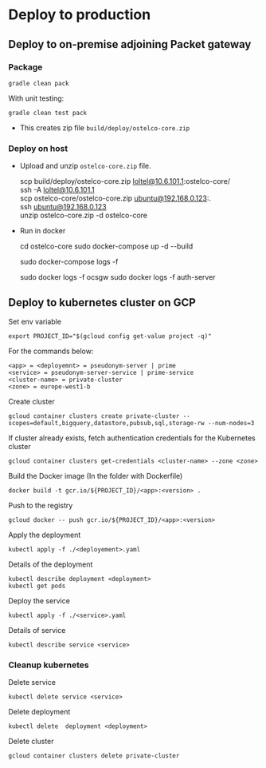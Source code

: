 # Deploy to production

## Deploy to on-premise adjoining Packet gateway   

### Package
 
    gradle clean pack

With unit testing:
    
    gradle clean test pack
    
* This creates zip file `build/deploy/ostelco-core.zip`

### Deploy on host

* Upload and unzip `ostelco-core.zip` file.


    scp build/deploy/ostelco-core.zip loltel@10.6.101.1:ostelco-core/  
    ssh -A loltel@10.6.101.1  
    scp ostelco-core/ostelco-core.zip ubuntu@192.168.0.123:.  
    ssh ubuntu@192.168.0.123  
    unzip ostelco-core.zip -d ostelco-core  

* Run in docker


    cd ostelco-core
    sudo docker-compose up -d --build

    sudo docker-compose logs -f

    sudo docker logs -f ocsgw
    sudo docker logs -f auth-server


## Deploy to kubernetes cluster on GCP

Set env variable

    export PROJECT_ID="$(gcloud config get-value project -q)"

For the commands below:

    <app> = <deployemnt> = pseudonym-server | prime
    <service> = pseudonym-server-service | prime-service
    <cluster-name> = private-cluster
    <zone> = europe-west1-b

Create cluster

    gcloud container clusters create private-cluster --scopes=default,bigquery,datastore,pubsub,sql,storage-rw --num-nodes=3

If cluster already exists, fetch authentication credentials for the Kubernetes cluster

    gcloud container clusters get-credentials <cluster-name> --zone <zone>


Build the Docker image (In the folder with Dockerfile)

    docker build -t gcr.io/${PROJECT_ID}/<app>:<version> .

Push to the registry

    gcloud docker -- push gcr.io/${PROJECT_ID}/<app>:<version>

Apply the deployment

    kubectl apply -f ./<deployement>.yaml

Details of the deployment

    kubectl describe deployment <deployment>
    kubectl get pods

Deploy the service

    kubectl apply -f ./<service>.yaml

Details of service
    
    kubectl describe service <service>

### Cleanup kubernetes

Delete service

    kubectl delete service <service>

Delete deployment
    
    kubectl delete  deployment <deployment>

Delete cluster

    gcloud container clusters delete private-cluster
